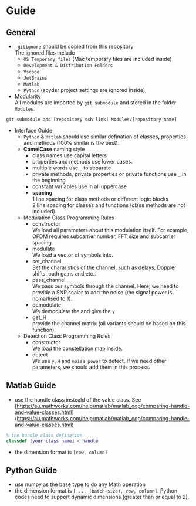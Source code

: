 # Guide

## General
* `.gitignore` should be copied from this repository<br>
	The ignored files include
	* `OS Temporary files` (Mac temporary files are included inside)
	* `Development & Distribution Folders`
	* `Vscode`
	* `JetBrains`
	* `Matlab`
	* `Python` (spyder project settings are ignored inside)
* Modularity<br>
All modules are imported by `git submodule` and stored in the folder `Modules`.
```
git submodule add [repository ssh link] Modules/[repository name]
```
* Interface Guide
	* `Python` & `Matlab` should use similar defination of classes, properties and methods (100% similar is the best).
	* **CamelCase** naming style
		* class names use capital letters
		* properties and methods use lower cases. 
		* multiple words use `_` to separate
		* private methods, private properties or private functions use `_` in the beginning
		* constant variables use in all uppercase
		* **spacing**<br>
		1 line spacing for class methods or different logic blocks<br>
		2 line spacing for classes and functions (class methods are not included).
	* Modulation Class Programming Rules
		* constructor<br>
		We load all parameters about this modulation itself. For example, OFDM requires subcarrier number, FFT size and subcarrier spacing.
		* modulate<br>
		We load a vector of symbols into.
		* set_channel<br>
		Set the chararistics of the channel, such as delays, Doppler shifts, path gains and etc..
		* pass_channel<br>
		We pass our symbols through the channel. Here, we need to provide a SNR scalar to add the noise (the signal power is nomarlised to 1).
		* demodulate<br>
		We demodulate the and give the `y`
		* get_H<br>
		provide the channel matrix (all variants should be based on this function)
	* Detection Class Programming Rules
		* constructor<br>
		We load the constellation map inside.
		* detect<br>
		We use `y`, `H` and `noise power` to detect. If we need other parameters, we should add them in this process.

## Matlab Guide
* use the handle class insteald of the value class. See [https://au.mathworks.com/help/matlab/matlab_oop/comparing-handle-and-value-classes.html](https://au.mathworks.com/help/matlab/matlab_oop/comparing-handle-and-value-classes.html)
```matlab
% the handle class defination
classdef [your class name] < handle
```
* the dimension format is `[row, column]`

## Python Guide
* use numpy as the base type to do any Math operation
* the dimension format is `[..., (batch-size), row, column]`. Python codes need to support dynamic dimensions (greater than or equal to 2).